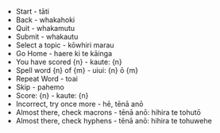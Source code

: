 - Start - tāti
- Back - whakahoki
- Quit - whakamutu
- Submit - whakautu
- Select a topic - kōwhiri marau
- Go Home - haere ki te kāinga
- You have scored {n} - kaute: {n}
- Spell word {n} of {m} - uiui: {n} ō {m}
- Repeat Word - toai
- Skip - pahemo
- Score: {n} - kaute: {n}
- Incorrect, try once more - hē, tēnā anō
- Almost there, check macrons - tēnā anō: hihira te tohutō
- Almost there, check hyphens - tēnā anō: hihira te tohuwehe
